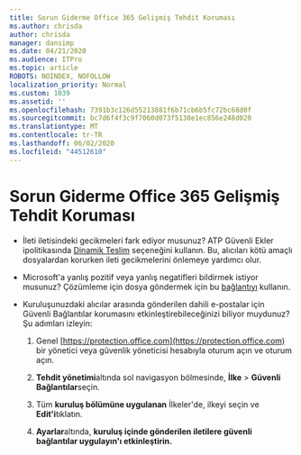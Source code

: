 ```yaml
---
title: Sorun Giderme Office 365 Gelişmiş Tehdit Koruması
ms.author: chrisda
author: chrisda
manager: dansimp
ms.date: 04/21/2020
ms.audience: ITPro
ms.topic: article
ROBOTS: NOINDEX, NOFOLLOW
localization_priority: Normal
ms.custom: 1039
ms.assetid: ''
ms.openlocfilehash: 7391b3c126d55213881f6b71cb6b5fc72bc68d0f
ms.sourcegitcommit: bc7d6f4f3c9f7060d073f5130e1ec856e248d020
ms.translationtype: MT
ms.contentlocale: tr-TR
ms.lasthandoff: 06/02/2020
ms.locfileid: "44512610"
---
```

# <a name="troubleshooting-office-365-advanced-threat-protection"></a>Sorun Giderme Office 365 Gelişmiş Tehdit Koruması

- İleti iletisindeki gecikmeleri fark ediyor musunuz? ATP Güvenli Ekler ipolitikasında [Dinamik Teslim](https://docs.microsoft.com/microsoft-365/security/office-365-security/dynamic-delivery-and-previewing) seçeneğini kullanın. Bu, alıcıları kötü amaçlı dosyalardan korurken ileti gecikmelerini önlemeye yardımcı olur.

- Microsoft'a yanlış pozitif veya yanlış negatifleri bildirmek istiyor musunuz? Çözümleme için dosya göndermek için bu [bağlantıyı](https://www.microsoft.com/wdsi/filesubmission/) kullanın.

- Kuruluşunuzdaki alıcılar arasında gönderilen dahili e-postalar için Güvenli Bağlantılar korumasını etkinleştirebileceğinizi biliyor muydunuz? Şu adımları izleyin:

  1. Genel [https://protection.office.com](https://protection.office.com) bir yönetici veya güvenlik yöneticisi hesabıyla oturum açın ve oturum açın.

  2. **Tehdit yönetimi**altında sol navigasyon bölmesinde, **İlke** \> **Güvenli Bağlantılar**seçin.

  3. Tüm **kuruluş bölümüne uygulanan** İlkeler'de, ilkeyi seçin ve **Edit'i**tıklatın.

  4. **Ayarlar**altında, **kuruluş içinde gönderilen iletilere güvenli bağlantılar uygulayın'ı etkinleştirin.**
